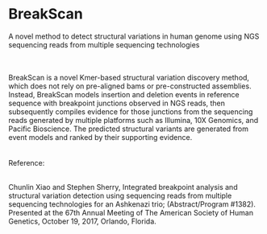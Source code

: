 # BreakScan
A novel method to detect structural variations in human genome using NGS sequencing reads from multiple sequencing technologies


<br />
<br />
BreakScan is a novel Kmer-based structural variation discovery method, which does not rely on pre-aligned bams or pre-constructed assemblies. Instead, BreakScan models insertion and deletion events in reference sequence with breakpoint junctions observed in NGS reads, then subsequently compiles evidence for those junctions from the sequencing reads generated by multiple platforms such as Illumina, 10X Genomics, and Pacific Bioscience. The predicted structural variants are generated from event models and ranked by their supporting evidence.


<br />
<br />
<br />
Reference:

<br />
<br />

Chunlin Xiao and Stephen Sherry, Integrated breakpoint analysis and structural variation detection using sequencing reads from multiple sequencing technologies for an Ashkenazi trio; (Abstract/Program #1382).  Presented at the 67th Annual Meeting of The American Society of Human Genetics, October 19, 2017, Orlando, Florida.  
